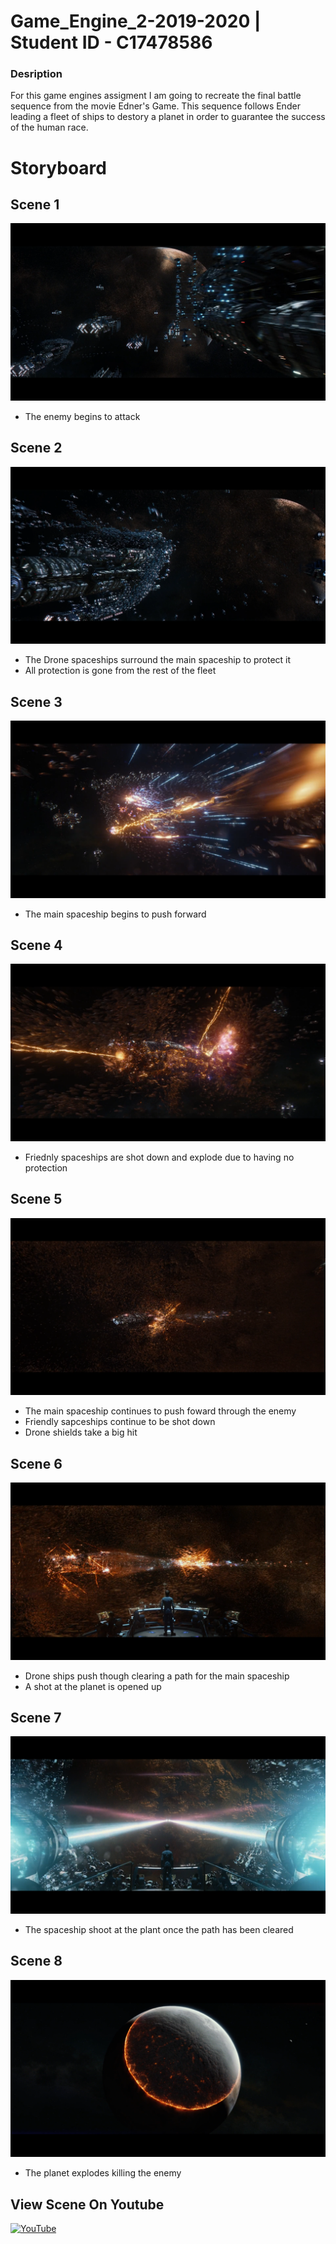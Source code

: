 # Game_Engine_2-2019-2020 | Student ID - C17478586

### **Desription**
For this game engines assigment I am going to recreate the final battle sequence from the movie Edner's Game. This sequence follows Ender leading a fleet of ships to destory a planet in order to guarantee the success of the human race.

# Storyboard

## **Scene 1**
![](Images/1%20Enemy%20Attacks.PNG)
- The enemy begins to attack
## **Scene 2**
![](Images/2%20Droneships%20surround%20main%20ship.PNG)
- The Drone spaceships surround the main spaceship to protect it
- All protection is gone from the rest of the fleet
## **Scene 3**
![](Images/3%20Mainship%20pushes%20forward.PNG)
- The main spaceship begins to push forward
## **Scene 4**
![](Images/4%20Friendly%20ships%20explode.PNG)
- Friednly spaceships are shot down and explode due to having no protection
## **Scene 5**
![](Images/5%20Main%20ship%20continues%20to%20push%20forward.PNG)
- The main spaceship continues to push foward through the enemy
- Friendly sapceships continue to be shot down
- Drone shields take a big hit
## **Scene 6**
![](Images/6%20Drone%20ships%20push%20forward.PNG)
- Drone ships push though clearing a path for the main spaceship
- A shot at the planet is opened up
## **Scene 7**
![](Images/7%20Fire%20at%20planet.PNG)
- The spaceship shoot at the plant once the path has been cleared
## **Scene 8**
![](Images/8%20Planet%20Explodes.PNG)
- The planet explodes killing the enemy

## **View Scene On Youtube**

[![YouTube](http://img.youtube.com/vi/IXdbCU3Mt_c&t/0.jpg)](https://www.youtube.com/watch?v=IXdbCU3Mt_c&t=120s)
